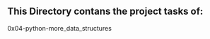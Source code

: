 This Directory contans the project tasks of:
-------------------------------------------
0x04-python-more_data_structures
